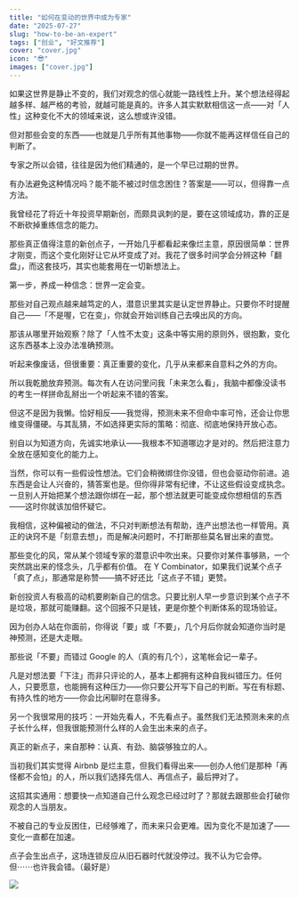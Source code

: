 ```yaml
---
title: "如何在变动的世界中成为专家"
date: "2025-07-27"
slug: "how-to-be-an-expert"
tags: ["创业", "好文推荐"]
cover: "cover.jpg"
icon: "😎"
images: ["cover.jpg"]
---
```

如果这世界是静止不变的，我们对观念的信心就能一路线性上升。某个想法经得起越多样、越严格的考验，就越可能是真的。许多人其实默默相信这一点——对「人性」这种变化不大的领域来说，这么想或许没错。



但对那些会变的东西——也就是几乎所有其他事物——你就不能再这样信任自己的判断了。



专家之所以会错，往往是因为他们精通的，是一个早已过期的世界。



有办法避免这种情况吗？能不能不被过时信念困住？答案是——可以，但得靠一点方法。



我曾经花了将近十年投资早期新创，而颇具讽刺的是，要在这领域成功，靠的正是不断砍掉重练信念的能力。



那些真正值得注意的新创点子，一开始几乎都看起来像烂主意，原因很简单：世界才刚变，而这个变化刚好让它从坏变成了对。我花了很多时间学会分辨这种「翻盘」，而这套技巧，其实也能套用在一切新想法上。



第一步，养成一种信念：世界一定会变。



那些对自己观点越来越笃定的人，潜意识里其实是认定世界静止。只要你不时提醒自己——「不是喔，它在变」，你就会开始训练自己去嗅出风的方向。



那该从哪里开始观察？除了「人性不太变」这条中等实用的原则外，很抱歉，变化这东西基本上没办法准确预测。



听起来像废话，但很重要：真正重要的变化，几乎从来都来自意料之外的方向。



所以我乾脆放弃预测。每次有人在访问里问我「未来怎么看」，我脑中都像没读书的考生一样拼命乱掰出一个听起来不错的答案。



但这不是因为我懒。恰好相反——我觉得，预测未来不但命中率可怜，还会让你思维变得僵硬。与其乱猜，不如选择更实际的策略：彻底、彻底地保持开放心态。



别自以为知道方向，先诚实地承认——我根本不知道哪边才是对的。然后把注意力全放在感知变化的能力上。



当然，你可以有一些假设性想法。它们会稍微绑住你没错，但也会驱动你前进。追东西是会让人兴奋的，猜答案也是。但你得非常有纪律，不让这些假设变成执念。
一旦别人开始把某个想法跟你绑在一起，那个想法就更可能变成你想相信的东西——这时你就该加倍怀疑它。



我相信，这种偏被动的做法，不只对判断想法有帮助，连产出想法也一样管用。真正的诀窍不是「刻意去想」，而是解决问题时，不打断那些莫名冒出来的直觉。



那些变化的风，常从某个领域专家的潜意识中吹出来。只要你对某件事够熟，一个突然跳出来的怪念头，几乎都有价值。
在 Y Combinator，如果我们说某个点子「疯了点」，那通常是称赞——搞不好还比「这点子不错」更赞。



新创投资人有极高的动机要刷新自己的信念。只要比别人早一步意识到某个点子不是垃圾，那就可能赚翻。这个回报不只是钱，更是你整个判断体系的现场验证。



因为创办人站在你面前，你得说「要」或「不要」，几个月后你就会知道你当时是神预测，还是大走眼。



那些说「不要」而错过 Google 的人（真的有几个），这笔帐会记一辈子。



凡是对想法要「下注」而非只评论的人，基本上都拥有这种自我纠错压力。任何人，只要愿意，也能拥有这种压力——你只要公开写下自己的判断。写在有标题、有持久性的地方——你会比闲聊时在意得多。



另一个我很常用的技巧：一开始先看人，不先看点子。虽然我们无法预测未来的点子长什么样，但我很能预测什么样的人会生出未来的点子。



真正的新点子，来自那种：认真、有劲、脑袋够独立的人。



当初我们其实觉得 Airbnb 是烂主意，但我们看得出来——创办人他们是那种「再怪都不会怕」的人，所以我们选择先信人、再信点子，最后押对了。



这招其实通用：想要快一点知道自己什么观念已经过时了？那就去跟那些会打破你观念的人当朋友。



不被自己的专业反困住，已经够难了，而未来只会更难。因为变化不是加速了——变化一直都在加速。



点子会生出点子，这场连锁反应从旧石器时代就没停过。我不认为它会停。
但⋯⋯也许我会错。（最好是）




![](https://prod-files-secure.s3.us-west-2.amazonaws.com/112d0858-5090-4d34-a606-b75eb8d65fd2/46476355-9cf3-4e99-9b7a-3531bc426380/1000202064.png?X-Amz-Algorithm=AWS4-HMAC-SHA256&X-Amz-Content-Sha256=UNSIGNED-PAYLOAD&X-Amz-Credential=ASIAZI2LB46666CETUXX%2F20251027%2Fus-west-2%2Fs3%2Faws4_request&X-Amz-Date=20251027T112941Z&X-Amz-Expires=3600&X-Amz-Security-Token=IQoJb3JpZ2luX2VjEOv%2F%2F%2F%2F%2F%2F%2F%2F%2F%2FwEaCXVzLXdlc3QtMiJGMEQCIHcFQqSBd8oE23oLpzfERAIzAWKmNoiPjWZlH3ogk6FJAiA4LnYywWsERZQukYMh4e2NTa917Dsm4FlBSwYOwRwJWSqIBAij%2F%2F%2F%2F%2F%2F%2F%2F%2F%2F8BEAAaDDYzNzQyMzE4MzgwNSIM3tZYO%2FPAvZEDo36LKtwD4B%2BXrwHGLDLXhMMAjI9LiEhzqlIXUTEliog2STk9RI%2FM6bSVZIVpteGravTVr2zdWf0vzcPHyZ%2FN5yOOmpIxNR28W225T631pJBSxx9fpa7sGYhbyc51jaw0K0zSzD%2FMNRsPpWH1V4GPlvYxGcexQWiK1QH5J7VOl4aY3j%2B%2BX4xU%2FiOI%2FIUWAkvXEtHe68EjKuZjRRKwJFkffxgqnsydegk4zlsIYnj%2F3V%2BvzdlmC%2BNhci6PbMh5k7pbKPI%2BM1feKYS9pUuiPJE44tjb2BV4bMGu0DZ%2FeOa1dT3qlHxkhcWz5%2FAej9v%2FIq6ZMAFjONiemmGHjAUhU0aERaWFP0bI7Ti8kdxBm%2FLlOP1KRY56VD9Qgm4zc1Zd4r%2BBiJYMdlQnEYOIi3mw%2B0I5wP7WGQ5M%2F4uhknXD0b7UvVM0he0wEc%2FTCIY0wANLL72FlRy3uyzcQK3r4e1ANuuPrbX891q3%2B40V4VihXU6549Y4mcf75VoCtT8uw1jAxkxvOkBAGmPm3zc55IVRjdDAS%2BTmbL5uliV5LEBl7rXvh%2BBLmxS7kTWqEFlgevq56RndUT7TQHBJbpW2hEoQWAOJqx4NO%2FmfBbEDM5FvmacX%2BLCNBuZFCRKnRbYfR0J9fGpVN8Qw4ZL9xwY6pgGhPohwd64BihJeWckid2O%2BJQFjJ8m3SoRWT%2FHIZ2IWAFisWjHts%2FtjtMGRtToEIXWOFjRyNvpLSKy17776318DHCK9RGYyZL7bXWLAR0IS1iYD%2BwADh%2F5aez2Y8%2BzvuU9b2Ejs6NbGKpfNZ4xRpkbrVYzvCu%2B7baOD5HEmMaiTYTz6GgT%2Bropvm4DFqEWYCryw2kxSnTthiCxEp5AH72i6HZw6NZIG&X-Amz-Signature=4ad2923d8eb53a4407c80398840f642ffbf15960438d70f76277dfe0639fa243&X-Amz-SignedHeaders=host&x-amz-checksum-mode=ENABLED&x-id=GetObject)

